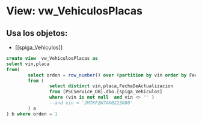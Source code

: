 # View: vw_VehiculosPlacas

## Usa los objetos:
- [[spiga_Vehiculos]]

```sql
create view  vw_VehiculosPlacas as 
select vin,placa
from(
		select orden = row_number() over (partition by vin order by FechaDeActualizacion desc),vin,placa
		from (
				select distinct vin,placa,FechaDeActualizacion 
				from [PSCService_DB].dbo.[spiga_Vehiculos]
				where (vin is not null	and vin <> '' )
				--and vin = 'JM7KF2W7AK0223080'
		) a 
) b where orden = 1



```
